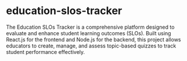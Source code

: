 # education-slos-tracker
The Education SLOs Tracker is a comprehensive platform designed to evaluate and enhance student learning outcomes (SLOs). Built using React.js for the frontend and Node.js for the backend, this project allows educators to create, manage, and assess topic-based quizzes to track student performance effectively.  
